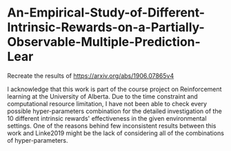 # An-Empirical-Study-of-Different-Intrinsic-Rewards-on-a-Partially-Observable-Multiple-Prediction-Lear
Recreate the results of https://arxiv.org/abs/1906.07865v4


I acknowledge that this work is part of the course project on Reinforcement learning at the University of Alberta. Due to the time constraint and computational resource limitation, I have not been able to check every possible hyper-parameters combination for the detailed investigation of the 10 different intrinsic rewards' effectiveness in the given environmental settings. One of the reasons behind few inconsistent results between this work and Linke2019 might be the lack of considering all of the combinations of hyper-parameters.   
